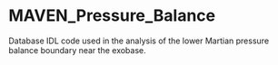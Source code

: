 # MAVEN_Pressure_Balance
Database IDL code used in the analysis of the lower Martian pressure balance boundary near the exobase.
